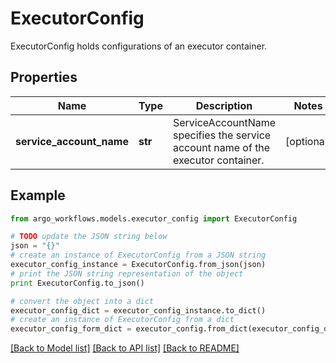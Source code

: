 # ExecutorConfig

ExecutorConfig holds configurations of an executor container.

## Properties

Name | Type | Description | Notes
------------ | ------------- | ------------- | -------------
**service_account_name** | **str** | ServiceAccountName specifies the service account name of the executor container. | [optional] 

## Example

```python
from argo_workflows.models.executor_config import ExecutorConfig

# TODO update the JSON string below
json = "{}"
# create an instance of ExecutorConfig from a JSON string
executor_config_instance = ExecutorConfig.from_json(json)
# print the JSON string representation of the object
print ExecutorConfig.to_json()

# convert the object into a dict
executor_config_dict = executor_config_instance.to_dict()
# create an instance of ExecutorConfig from a dict
executor_config_form_dict = executor_config.from_dict(executor_config_dict)
```
[[Back to Model list]](../README.md#documentation-for-models) [[Back to API list]](../README.md#documentation-for-api-endpoints) [[Back to README]](../README.md)


